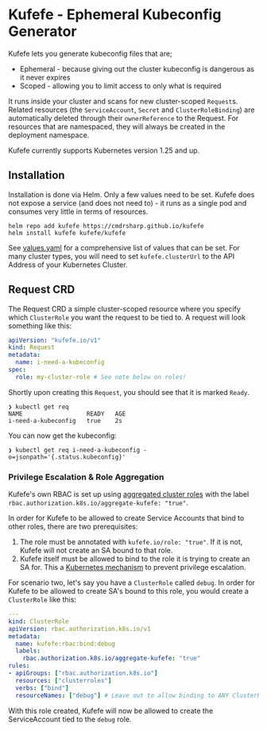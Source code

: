 # Kufefe - Ephemeral Kubeconfig Generator

Kufefe lets you generate kubeconfig files that are;

* Ephemeral - because giving out the cluster kubeconfig is dangerous as it never expires
* Scoped - allowing you to limit access to only what is required

It runs inside your cluster and scans for new cluster-scoped `Request`s. Related resources (the `ServiceAccount`, `Secret` and `ClusterRoleBinding`) are automatically deleted through their `ownerReference` to the Request. For resources that are namespaced, they will always be created in the deployment namespace.

Kufefe currently supports Kubernetes version 1.25 and up.

## Installation

Installation is done via Helm. Only a few values need to be set. Kufefe does not expose a service (and does not need to) - it runs as a single pod and consumes very little in terms of resources.

```
helm repo add kufefe https://cmdrsharp.github.io/kufefe
helm install kufefe kufefe/kufefe
```

See [values.yaml](charts/kufefe/values.yaml) for a comprehensive list of values that can be set. For many cluster types, you will need to set `kufefe.clusterUrl` to the API Address of your Kubernetes Cluster.

## Request CRD

The Request CRD a simple cluster-scoped resource where you specify which `ClusterRole` you want the request to be tied to. A request will look something like this:

```yaml
apiVersion: "kufefe.io/v1"
kind: Request
metadata:
  name: i-need-a-kubeconfig
spec:
  role: my-cluster-role # See note below on roles!
```

Shortly upon creating this `Request`, you should see that it is marked `Ready`.

```
❯ kubectl get req
NAME                  READY   AGE
i-need-a-kubeconfig   true    2s
```

You can now get the kubeconfig:
```
❯ kubectl get req i-need-a-kubeconfig -o=jsonpath='{.status.kubeconfig}'
```

### Privilege Escalation & Role Aggregation

Kufefe's own RBAC is set up using [aggregated cluster roles](https://kubernetes.io/docs/reference/access-authn-authz/rbac/#aggregated-clusterroles) with the label `rbac.authorization.k8s.io/aggregate-kufefe: "true"`.

In order for Kufefe to be allowed to create Service Accounts that bind to other roles, there are two prerequisites:

1. The role must be annotated with `kufefe.io/role: "true"`. If it is not, Kufefe will not create an SA bound to that role.
2. Kufefe itself must be allowed to bind to the role it is trying to create an SA for. This a [Kubernetes mechanism](https://kubernetes.io/docs/reference/access-authn-authz/rbac/#privilege-escalation-prevention-and-bootstrapping) to prevent privilege escalation.

For scenario two, let's say you have a `ClusterRole` called `debug`. In order for Kufefe to be allowed to create SA's bound to this role, you would create a `ClusterRole` like this:

```yaml
---
kind: ClusterRole
apiVersion: rbac.authorization.k8s.io/v1
metadata:
  name: kufefe:rbac:bind:debug
  labels:
    rbac.authorization.k8s.io/aggregate-kufefe: "true"
rules:
- apiGroups: ["rbac.authorization.k8s.io"]
  resources: ["clusterroles"]
  verbs: ["bind"]
  resourceNames: ["debug"] # Leave out to allow binding to ANY ClusterRole. Not recommended.
```

With this role created, Kufefe will now be allowed to create the ServiceAccount tied to the `debug` role.

